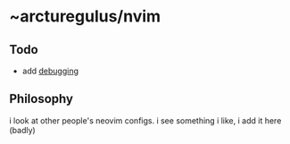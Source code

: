 # ~arcturegulus/nvim

## Todo

- add [debugging](https://github.com/mfussenegger/nvim-dap)

## Philosophy

i look at other people's neovim configs. i see something i like, i add it here (badly)
